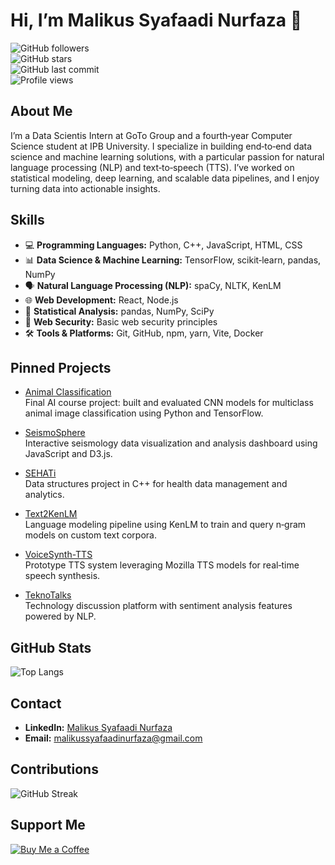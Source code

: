 # Hi, I’m Malikus Syafaadi Nurfaza 👋

![GitHub followers](https://img.shields.io/github/followers/Malikusfz?style=social)  
![GitHub stars](https://img.shields.io/github/stars/Malikusfz?style=social)  
![GitHub last commit](https://img.shields.io/github/last-commit/Malikusfz/Malikusfz)  
![Profile views](https://komarev.com/ghpvc/?username=Malikusfz&color=blue)

## About Me

I’m a Data Scientis Intern at GoTo Group and a fourth‑year Computer Science student at IPB University. I specialize in building end‑to‑end data science and machine learning solutions, with a particular passion for natural language processing (NLP) and text‑to‑speech (TTS). I’ve worked on statistical modeling, deep learning, and scalable data pipelines, and I enjoy turning data into actionable insights.

## Skills

- 💻 **Programming Languages:** Python, C++, JavaScript, HTML, CSS
- 📊 **Data Science & Machine Learning:** TensorFlow, scikit‑learn, pandas, NumPy
- 🗣️ **Natural Language Processing (NLP):** spaCy, NLTK, KenLM
- 🌐 **Web Development:** React, Node.js
- 🔢 **Statistical Analysis:** pandas, NumPy, SciPy
- 🔐 **Web Security:** Basic web security principles
- 🛠️ **Tools & Platforms:** Git, GitHub, npm, yarn, Vite, Docker

## Pinned Projects

- [Animal Classification](https://github.com/GirasArya/Animal-Classification)  
  Final AI course project: built and evaluated CNN models for multiclass animal image classification using Python and TensorFlow.

- [SeismoSphere](https://github.com/Malikusfz/SeismoSphere)  
  Interactive seismology data visualization and analysis dashboard using JavaScript and D3.js.

- [SEHATi](https://github.com/Malikusfz/SEHATi)  
  Data structures project in C++ for health data management and analytics.

- [Text2KenLM](https://github.com/Malikusfz/Text2KenLM)  
  Language modeling pipeline using KenLM to train and query n‑gram models on custom text corpora.

- [VoiceSynth-TTS](https://github.com/Malikusfz/VoiceSynth-TTS)  
  Prototype TTS system leveraging Mozilla TTS models for real‑time speech synthesis.

- [TeknoTalks](https://github.com/Malikusfz/TeknoTalks)  
  Technology discussion platform with sentiment analysis features powered by NLP.

## GitHub Stats

![Top Langs](https://github-readme-stats.vercel.app/api/top-langs/?username=Malikusfz&layout=compact&theme=radical)

## Contact

- **LinkedIn:** [Malikus Syafaadi Nurfaza](https://www.linkedin.com/in/malikussyafaadinurfaza/)
- **Email:** <malikussyafaadinurfaza@gmail.com>

## Contributions

![GitHub Streak](https://github-readme-streak-stats.herokuapp.com/?user=Malikusfz&theme=radical)

## Support Me

[![Buy Me a Coffee](https://img.shields.io/badge/Buy%20Me%20a%20Coffee-ffdd00?style=flat-square&logo=buy-me-a‑coffee&logoColor=black)](https://www.buymeacoffee.com/Faza)

